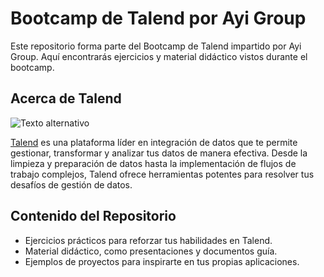 # Bootcamp de Talend por Ayi Group


Este repositorio forma parte del Bootcamp de Talend impartido por Ayi Group. Aquí encontrarás ejercicios y material didáctico vistos durante el bootcamp.

## Acerca de Talend
![Texto alternativo]([URL_de_la_imagen](https://res.cloudinary.com/talend/image/upload/q_auto,w_450,h_469/products/spot/diag-product-data-fabric_f4fblq.webp))


[Talend](https://www.talend.com/) es una plataforma líder en integración de datos que te permite gestionar, transformar y analizar tus datos de manera efectiva. Desde la limpieza y preparación de datos hasta la implementación de flujos de trabajo complejos, Talend ofrece herramientas potentes para resolver tus desafíos de gestión de datos.

## Contenido del Repositorio

- Ejercicios prácticos para reforzar tus habilidades en Talend.
- Material didáctico, como presentaciones y documentos guía.
- Ejemplos de proyectos para inspirarte en tus propias aplicaciones.


